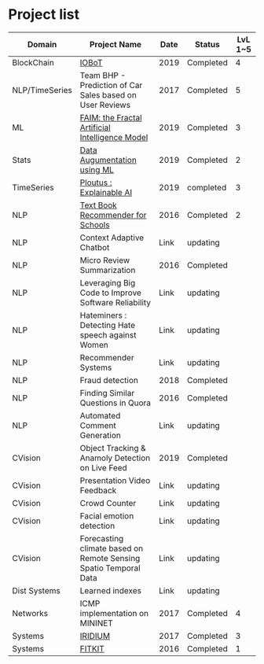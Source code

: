 
# Project list


Domain | Project Name  | Date | Status | LvL 1~5
------------- | -------------  | ------------- | -------- | --------
  BlockChain  | [IOBoT](https://github.com/thefr33radical/Codeathons/tree/master/MIT_FINRA_19/IOBot) | 2019 | Completed | 4
 NLP/TimeSeries | Team BHP - Prediction of Car Sales based on User Reviews | 2017 | Completed | 5
  ML | [FAIM: the Fractal Artificial Intelligence Model](https://github.com/thefr33radical/Codeathons/blob/master/AI_WORLD_HACKATHON19/README.MD) | 2019 | Completed | 3
 Stats | [Data Augumentation using ML](https://github.com/thefr33radical/Codeathons/blob/master/NASA_CHALLENGE19/README.MD)  | 2019 | Completed | 2
 TimeSeries | [Ploutus : Explainable AI](https://github.com/thefr33radical/Codeathons/blob/master/UBHack19/README.MD)  | 2019 | completed | 3
 NLP | [Text Book Recommender for Schools](https://github.com/thefr33radical/projects/tree/master/nlp/ncert_text_classification)  | 2016 | Completed | 2
 NLP | Context Adaptive Chatbot   | Link | updating | 
 NLP | Micro Review Summarization  | 2016 | Completed | 
 NLP | Leveraging Big Code to Improve Software Reliability  | Link | updating |
 NLP | Hateminers : Detecting Hate speech against Women  | Link | updating
 NLP | Recommender Systems  | Link | updating
 NLP | Fraud detection  | 2018 | Completed
 NLP | Finding Similar Questions in Quora  | 2016 | Completed
 NLP | Automated Comment Generation  | Link | updating
 CVision | Object Tracking & Anamoly Detection on Live Feed  | 2019 | Completed
CVision | Presentation Video Feedback  | Link | updating
CVision | Crowd Counter	 | Link | updating
CVision | Facial emotion detection  | Link | updating
CVision | Forecasting climate based on Remote Sensing Spatio Temporal Data  | Link | updating
Dist Systems | Learned indexes  | Link | updating
 Networks | ICMP implementation on MININET | 2017 | Completed | 4
 Systems | [IRIDIUM](https://github.com/thefr33radical/projects/blob/master/others/IRIDIUM/readme.md)  | 2017 | Completed | 3
  Systems | [FITKIT](https://github.com/thefr33radical/projects/blob/master/others/FITKIT/readme.md)  | 2016 | Completed | 1





